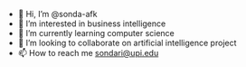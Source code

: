 - 👋 Hi, I’m @sonda-afk
- 👀 I’m interested in business intelligence
- 🌱 I’m currently learning computer science
- 💞️ I’m looking to collaborate on artificial intelligence project
- 📫 How to reach me sondari@upi.edu

<!---
sonda-afk/sonda-afk is a ✨ special ✨ repository because its `README.md` (this file) appears on your GitHub profile.
You can click the Preview link to take a look at your changes.
--->
